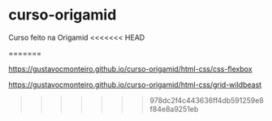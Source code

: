 # curso-origamid
 Curso feito na Origamid
<<<<<<< HEAD

=======
 
 https://gustavocmonteiro.github.io/curso-origamid/html-css/css-flexbox
 
 https://gustavocmonteiro.github.io/curso-origamid/html-css/grid-wildbeast
>>>>>>> 978dc2f4c443636ff4db591259e8f84e8a9251eb
